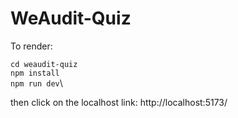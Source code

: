 # WeAudit-Quiz

To render:

`cd weaudit-quiz`\
`npm install`\
`npm run dev`\

then click on the localhost link: http://localhost:5173/